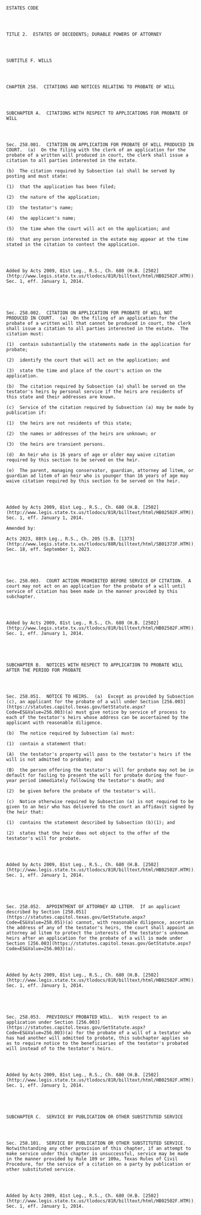 ﻿
    
    
    	
    					
    
    
    ESTATES CODE
    
      
    
    
    TITLE 2.  ESTATES OF DECEDENTS; DURABLE POWERS OF ATTORNEY
    
      
    
    
    SUBTITLE F. WILLS
    
      
    
    
    CHAPTER 258.  CITATIONS AND NOTICES RELATING TO PROBATE OF WILL
    
      
    
    
    SUBCHAPTER A.  CITATIONS WITH RESPECT TO APPLICATIONS FOR PROBATE OF WILL
    
      
    
    
    Sec. 258.001.  CITATION ON APPLICATION FOR PROBATE OF WILL PRODUCED IN COURT.  (a)  On the filing with the clerk of an application for the probate of a written will produced in court, the clerk shall issue a citation to all parties interested in the estate.
    
    (b)  The citation required by Subsection (a) shall be served by posting and must state:
    
    (1)  that the application has been filed;
    
    (2)  the nature of the application;
    
    (3)  the testator's name;
    
    (4)  the applicant's name;
    
    (5)  the time when the court will act on the application; and
    
    (6)  that any person interested in the estate may appear at the time stated in the citation to contest the application.
    
    
    
    
    Added by Acts 2009, 81st Leg., R.S., Ch. 680 (H.B. [2502](http://www.legis.state.tx.us/tlodocs/81R/billtext/html/HB02502F.HTM)), Sec. 1, eff. January 1, 2014.
    
    
    
    
    
    Sec. 258.002.  CITATION ON APPLICATION FOR PROBATE OF WILL NOT PRODUCED IN COURT.  (a)  On the filing of an application for the probate of a written will that cannot be produced in court, the clerk shall issue a citation to all parties interested in the estate.  The citation must:
    
    (1)  contain substantially the statements made in the application for probate;
    
    (2)  identify the court that will act on the application; and
    
    (3)  state the time and place of the court's action on the application.
    
    (b)  The citation required by Subsection (a) shall be served on the testator's heirs by personal service if the heirs are residents of this state and their addresses are known.
    
    (c)  Service of the citation required by Subsection (a) may be made by publication if:
    
    (1)  the heirs are not residents of this state;
    
    (2)  the names or addresses of the heirs are unknown; or
    
    (3)  the heirs are transient persons.
    
    (d)  An heir who is 16 years of age or older may waive citation required by this section to be served on the heir. 
    
    (e)  The parent, managing conservator, guardian, attorney ad litem, or guardian ad litem of an heir who is younger than 16 years of age may waive citation required by this section to be served on the heir. 
    
    
    
    
    Added by Acts 2009, 81st Leg., R.S., Ch. 680 (H.B. [2502](http://www.legis.state.tx.us/tlodocs/81R/billtext/html/HB02502F.HTM)), Sec. 1, eff. January 1, 2014.
    
    Amended by: 
    
    Acts 2023, 88th Leg., R.S., Ch. 205 (S.B. [1373](http://www.legis.state.tx.us/tlodocs/88R/billtext/html/SB01373F.HTM)), Sec. 18, eff. September 1, 2023.
    
    
    
    
    
    Sec. 258.003.  COURT ACTION PROHIBITED BEFORE SERVICE OF CITATION.  A court may not act on an application for the probate of a will until service of citation has been made in the manner provided by this subchapter.
    
    
    
    
    Added by Acts 2009, 81st Leg., R.S., Ch. 680 (H.B. [2502](http://www.legis.state.tx.us/tlodocs/81R/billtext/html/HB02502F.HTM)), Sec. 1, eff. January 1, 2014.
    
    
    
    
    
    SUBCHAPTER B.  NOTICES WITH RESPECT TO APPLICATION TO PROBATE WILL AFTER THE PERIOD FOR PROBATE
    
      
    
    
    Sec. 258.051.  NOTICE TO HEIRS.  (a)  Except as provided by Subsection (c), an applicant for the probate of a will under Section [256.003](https://statutes.capitol.texas.gov/GetStatute.aspx?Code=ES&Value=256.003)(a) must give notice by service of process to each of the testator's heirs whose address can be ascertained by the applicant with reasonable diligence.
    
    (b)  The notice required by Subsection (a) must:
    
    (1)  contain a statement that:
    
    (A)  the testator's property will pass to the testator's heirs if the will is not admitted to probate; and
    
    (B)  the person offering the testator's will for probate may not be in default for failing to present the will for probate during the four-year period immediately following the testator's death; and
    
    (2)  be given before the probate of the testator's will.
    
    (c)  Notice otherwise required by Subsection (a) is not required to be given to an heir who has delivered to the court an affidavit signed by the heir that:
    
    (1)  contains the statement described by Subsection (b)(1); and
    
    (2)  states that the heir does not object to the offer of the testator's will for probate.
    
    
    
    
    Added by Acts 2009, 81st Leg., R.S., Ch. 680 (H.B. [2502](http://www.legis.state.tx.us/tlodocs/81R/billtext/html/HB02502F.HTM)), Sec. 1, eff. January 1, 2014.
    
    
    
    
    
    Sec. 258.052.  APPOINTMENT OF ATTORNEY AD LITEM.  If an applicant described by Section [258.051](https://statutes.capitol.texas.gov/GetStatute.aspx?Code=ES&Value=258.051)(a) cannot, with reasonable diligence, ascertain the address of any of the testator's heirs, the court shall appoint an attorney ad litem to protect the interests of the testator's unknown heirs after an application for the probate of a will is made under Section [256.003](https://statutes.capitol.texas.gov/GetStatute.aspx?Code=ES&Value=256.003)(a).
    
    
    
    
    Added by Acts 2009, 81st Leg., R.S., Ch. 680 (H.B. [2502](http://www.legis.state.tx.us/tlodocs/81R/billtext/html/HB02502F.HTM)), Sec. 1, eff. January 1, 2014.
    
    
    
    
    
    Sec. 258.053.  PREVIOUSLY PROBATED WILL.  With respect to an application under Section [256.003](https://statutes.capitol.texas.gov/GetStatute.aspx?Code=ES&Value=256.003)(a) for the probate of a will of a testator who has had another will admitted to probate, this subchapter applies so as to require notice to the beneficiaries of the testator's probated will instead of to the testator's heirs.
    
    
    
    
    Added by Acts 2009, 81st Leg., R.S., Ch. 680 (H.B. [2502](http://www.legis.state.tx.us/tlodocs/81R/billtext/html/HB02502F.HTM)), Sec. 1, eff. January 1, 2014.
    
    
    
    
    
    SUBCHAPTER C.  SERVICE BY PUBLICATION OR OTHER SUBSTITUTED SERVICE
    
      
    
    
    Sec. 258.101.  SERVICE BY PUBLICATION OR OTHER SUBSTITUTED SERVICE.  Notwithstanding any other provision of this chapter, if an attempt to make service under this chapter is unsuccessful, service may be made in the manner provided by Rule 109 or 109a, Texas Rules of Civil Procedure, for the service of a citation on a party by publication or other substituted service.
    
    
    
    
    Added by Acts 2009, 81st Leg., R.S., Ch. 680 (H.B. [2502](http://www.legis.state.tx.us/tlodocs/81R/billtext/html/HB02502F.HTM)), Sec. 1, eff. January 1, 2014.
    
    
    
    
    				
